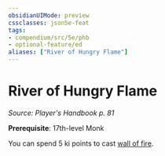 ```yaml
---
obsidianUIMode: preview
cssclasses: json5e-feat
tags:
- compendium/src/5e/phb
- optional-feature/ed
aliases: ["River of Hungry Flame"]
---
```

# River of Hungry Flame
*Source: Player's Handbook p. 81*  

**Prerequisite**: 17th-level Monk

You can spend 5 ki points to cast [wall of fire](4-Resources/Compendium/spells/wall-of-fire.md).